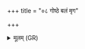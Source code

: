 +++
title = "०८ गोष्ठे बलं मृग"

+++
<details><summary>मूलम् (GR)</summary>

गोष्ठे बलं मृग एकम् अङ्गं +++(Bhatt. gauṣṭhe)+++  
परा क्रमध्वं मह आ सुवन्त ।  
अभीशवो हतानेन वृत्रम्  
अयं क्षत्रेण प्रजयास्तूग्रः ॥
</details>
